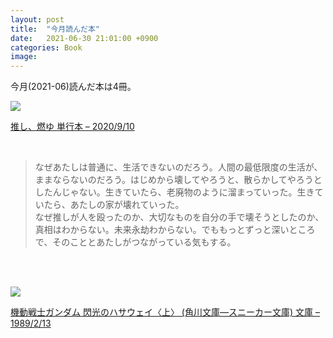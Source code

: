 ```yaml
---
layout: post
title:  "今月読んだ本"
date:   2021-06-30 21:01:00 +0900
categories: Book
image: 
---
```

今月(2021-06)読んだ本は4冊。<br>


<p><a href="https://www.amazon.co.jp/dp/4309029167?&linkCode=li2&tag=peipeipe-22&linkId=b0586cf3424a8e26a9d2fa8fb3d91d40&language=ja_JP&ref_=as_li_ss_il" target="_blank" rel="nofollow"><img border="0" src="https://m.media-amazon.com/images/I/51nymyYUFIL._SL300_.jpg" ></a><img src="https://ir-jp.amazon-adsystem.com/e/ir?t=peipeipe-22&language=ja_JP&l=li2&o=9&a=4309029167" width="1" height="1" border="0" alt="" style="border:none !important; margin:0px !important;" /></p> <p><a href="https://www.amazon.co.jp/dp/4309029167?&linkCode=li2&tag=peipeipe-22&linkId=b0586cf3424a8e26a9d2fa8fb3d91d40&language=ja_JP&ref_=as_li_ss_il" target="_blank" rel="nofollow">推し、燃ゆ 単行本 – 2020/9/10</a></p>
<br/>
<blockquote>
なぜあたしは普通に、生活できないのだろう。人間の最低限度の生活が、ままならないのだろう。はじめから壊してやろうと、散らかしてやろうとしたんじゃない。生きていたら、老廃物のように溜まっていった。生きていたら、あたしの家が壊れていった。<br/>なぜ推しが人を殴ったのか、大切なものを自分の手で壊そうとしたのか、真相はわからない。未来永劫わからない。でももっとずっと深いところで、そのこととあたしがつながっている気もする。
</blockquote>
<br/>
<br/>
<p><a href="https://www.amazon.co.jp/dp/4044101310?&linkCode=li2&tag=peipeipe-22&linkId=4f341f87707faf8b03771066433a26c2&language=ja_JP&ref_=as_li_ss_il" target="_blank" rel="nofollow"><img border="0" src="https://m.media-amazon.com/images/I/51t55xmDUoL._SL300_.jpg" ></a><img src="https://ir-jp.amazon-adsystem.com/e/ir?t=peipeipe-22&language=ja_JP&l=li2&o=9&a=4044101310" width="1" height="1" border="0" alt="" style="border:none !important; margin:0px !important;" /></p> <p><a href="https://www.amazon.co.jp/dp/4044101310?&linkCode=li2&tag=peipeipe-22&linkId=4f341f87707faf8b03771066433a26c2&language=ja_JP&ref_=as_li_ss_il" target="_blank" rel="nofollow">機動戦士ガンダム 閃光のハサウェイ〈上〉 (角川文庫―スニーカー文庫) 文庫 – 1989/2/13</a></p>